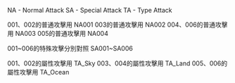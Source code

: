 NA - Normal Attack
SA - Special Attack
TA - Type Attack

001、002的普通攻擊用 NA001
003的普通攻擊用 NA002
004、006的普通攻擊用 NA003
005的普通攻擊用 NA004

001~006的特殊攻擊分別對照 SA001~SA006

001、002的屬性攻擊用 TA_Sky
003、004的屬性攻擊用 TA_Land
005、006的屬性攻擊用 TA_Ocean